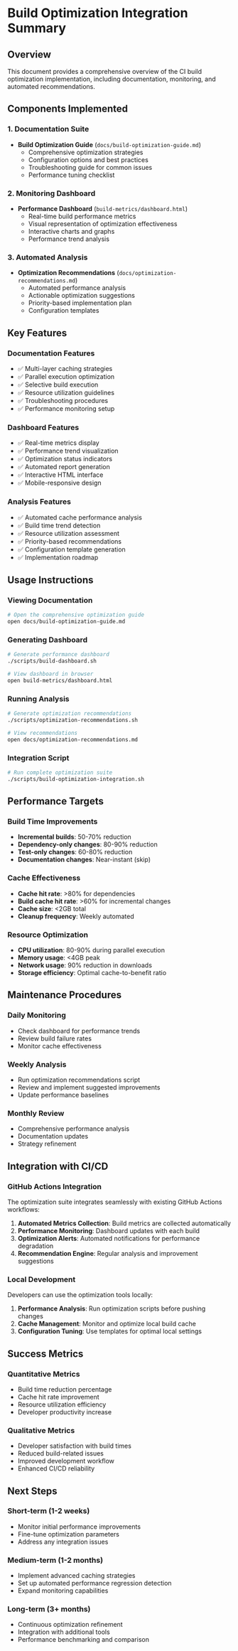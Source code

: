 # Build Optimization Integration Summary

## Overview

This document provides a comprehensive overview of the CI build optimization implementation, including documentation, monitoring, and automated recommendations.

## Components Implemented

### 1. Documentation Suite
- **Build Optimization Guide** (`docs/build-optimization-guide.md`)
  - Comprehensive optimization strategies
  - Configuration options and best practices
  - Troubleshooting guide for common issues
  - Performance tuning checklist

### 2. Monitoring Dashboard
- **Performance Dashboard** (`build-metrics/dashboard.html`)
  - Real-time build performance metrics
  - Visual representation of optimization effectiveness
  - Interactive charts and graphs
  - Performance trend analysis

### 3. Automated Analysis
- **Optimization Recommendations** (`docs/optimization-recommendations.md`)
  - Automated performance analysis
  - Actionable optimization suggestions
  - Priority-based implementation plan
  - Configuration templates

## Key Features

### Documentation Features
- ✅ Multi-layer caching strategies
- ✅ Parallel execution optimization
- ✅ Selective build execution
- ✅ Resource utilization guidelines
- ✅ Troubleshooting procedures
- ✅ Performance monitoring setup

### Dashboard Features
- ✅ Real-time metrics display
- ✅ Performance trend visualization
- ✅ Optimization status indicators
- ✅ Automated report generation
- ✅ Interactive HTML interface
- ✅ Mobile-responsive design

### Analysis Features
- ✅ Automated cache performance analysis
- ✅ Build time trend detection
- ✅ Resource utilization assessment
- ✅ Priority-based recommendations
- ✅ Configuration template generation
- ✅ Implementation roadmap

## Usage Instructions

### Viewing Documentation
```bash
# Open the comprehensive optimization guide
open docs/build-optimization-guide.md
```

### Generating Dashboard
```bash
# Generate performance dashboard
./scripts/build-dashboard.sh

# View dashboard in browser
open build-metrics/dashboard.html
```

### Running Analysis
```bash
# Generate optimization recommendations
./scripts/optimization-recommendations.sh

# View recommendations
open docs/optimization-recommendations.md
```

### Integration Script
```bash
# Run complete optimization suite
./scripts/build-optimization-integration.sh
```

## Performance Targets

### Build Time Improvements
- **Incremental builds**: 50-70% reduction
- **Dependency-only changes**: 80-90% reduction
- **Test-only changes**: 60-80% reduction
- **Documentation changes**: Near-instant (skip)

### Cache Effectiveness
- **Cache hit rate**: >80% for dependencies
- **Build cache hit rate**: >60% for incremental changes
- **Cache size**: <2GB total
- **Cleanup frequency**: Weekly automated

### Resource Optimization
- **CPU utilization**: 80-90% during parallel execution
- **Memory usage**: <4GB peak
- **Network usage**: 90% reduction in downloads
- **Storage efficiency**: Optimal cache-to-benefit ratio

## Maintenance Procedures

### Daily Monitoring
- Check dashboard for performance trends
- Review build failure rates
- Monitor cache effectiveness

### Weekly Analysis
- Run optimization recommendations script
- Review and implement suggested improvements
- Update performance baselines

### Monthly Review
- Comprehensive performance analysis
- Documentation updates
- Strategy refinement

## Integration with CI/CD

### GitHub Actions Integration
The optimization suite integrates seamlessly with existing GitHub Actions workflows:

1. **Automated Metrics Collection**: Build metrics are collected automatically
2. **Performance Monitoring**: Dashboard updates with each build
3. **Optimization Alerts**: Automated notifications for performance degradation
4. **Recommendation Engine**: Regular analysis and improvement suggestions

### Local Development
Developers can use the optimization tools locally:

1. **Performance Analysis**: Run optimization scripts before pushing changes
2. **Cache Management**: Monitor and optimize local build cache
3. **Configuration Tuning**: Use templates for optimal local settings

## Success Metrics

### Quantitative Metrics
- Build time reduction percentage
- Cache hit rate improvement
- Resource utilization efficiency
- Developer productivity increase

### Qualitative Metrics
- Developer satisfaction with build times
- Reduced build-related issues
- Improved development workflow
- Enhanced CI/CD reliability

## Next Steps

### Short-term (1-2 weeks)
- Monitor initial performance improvements
- Fine-tune optimization parameters
- Address any integration issues

### Medium-term (1-2 months)
- Implement advanced caching strategies
- Set up automated performance regression detection
- Expand monitoring capabilities

### Long-term (3+ months)
- Continuous optimization refinement
- Integration with additional tools
- Performance benchmarking and comparison

